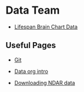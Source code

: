 # Data Team

- [Lifespan Brain Chart Data](lbcc_info.md)

## Useful Pages

- [Git](git.md)

- [Data org intro](dataorg_intro.md)

- [Downloading NDAR data](nda-tools.md)
